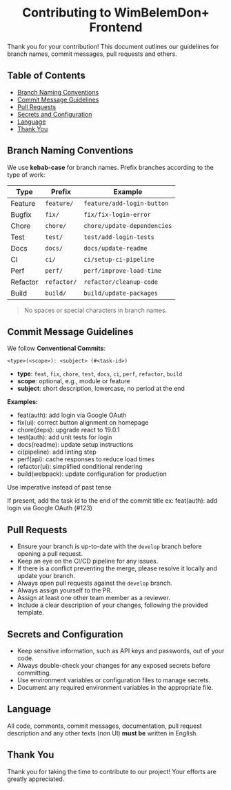 <h1 style="text-align: center;">Contributing to WimBelemDon+ Frontend</h1>

Thank you for your contribution! This document outlines our guidelines for branch names, commit messages, pull requests and others.

<h2>Table of Contents</h2>

- [Branch Naming Conventions](#branch-naming-conventions)
- [Commit Message Guidelines](#commit-message-guidelines)
- [Pull Requests](#pull-requests)
- [Secrets and Configuration](#secrets-and-configuration)
- [Language](#language)
- [Thank You](#thank-you)

## Branch Naming Conventions

We use **kebab-case** for branch names. Prefix branches according to the type of work:

| Type     | Prefix     | Example                     |
|----------|------------|-----------------------------|
| Feature  | `feature/` | `feature/add-login-button`  |
| Bugfix   | `fix/`     | `fix/fix-login-error`       |
| Chore    | `chore/`   | `chore/update-dependencies` |
| Test     | `test/`    | `test/add-login-tests`      |
| Docs     | `docs/`    | `docs/update-readme`        |
| CI       | `ci/`      | `ci/setup-ci-pipeline`      |
| Perf     | `perf/`    | `perf/improve-load-time`    |
| Refactor | `refactor/`| `refactor/cleanup-code`     |
| Build    | `build/`   | `build/update-packages`     |

> No spaces or special characters in branch names.

## Commit Message Guidelines

We follow **Conventional Commits**:

```
<type>(<scope>): <subject> (#<task-id>)
```

- **type**: `feat`, `fix`, `chore`, `test`, `docs`, `ci`, `perf`, `refactor`, `build`
- **scope**: optional, e.g., module or feature
- **subject**: short description, lowercase, no period at the end

**Examples:**

* feat(auth): add login via Google OAuth
* fix(ui): correct button alignment on homepage
* chore(deps): upgrade react to 19.0.1
* test(auth): add unit tests for login
* docs(readme): update setup instructions
* ci(pipeline): add linting step
* perf(api): cache responses to reduce load times
* refactor(ui): simplified conditional rendering
* build(webpack): update configuration for production

Use imperative instead of past tense

If present, add the task id to the end of the commit title
ex: feat(auth): add login via Google OAuth (#123)

## Pull Requests

- Ensure your branch is up-to-date with the `develop` branch before opening a pull request.
- Keep an eye on the CI/CD pipeline for any issues.
- If there is a conflict preventing the merge, please resolve it locally and update your branch.
- Always open pull requests against the `develop` branch.
- Always assign yourself to the PR.
- Assign at least one other team member as a reviewer.
- Include a clear description of your changes, following the provided template.

## Secrets and Configuration

- Keep sensitive information, such as API keys and passwords, out of your code.
- Always double-check your changes for any exposed secrets before committing.
- Use environment variables or configuration files to manage secrets.
- Document any required environment variables in the appropriate file.

## Language

All code, comments, commit messages, documentation, pull request description and any other texts (non UI) **must be** written in English.

## Thank You

Thank you for taking the time to contribute to our project! Your efforts are greatly appreciated.
